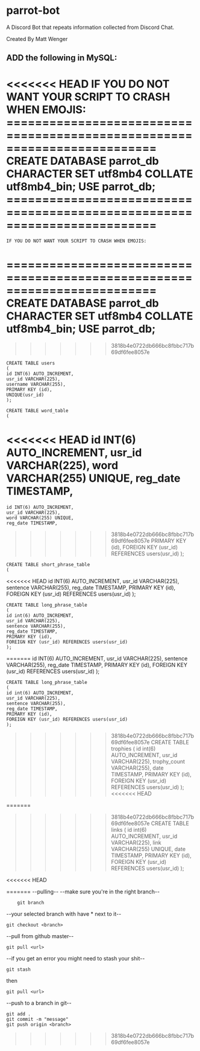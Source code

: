 # parrot-bot
A Discord Bot that repeats information collected from Discord Chat.

Created By Matt Wenger

ADD the following in MySQL:
---------------

<<<<<<< HEAD
	IF YOU DO NOT WANT YOUR SCRIPT TO CRASH WHEN EMOJIS:
	=========================================================================
	CREATE DATABASE parrot_db CHARACTER SET utf8mb4 COLLATE utf8mb4_bin;
	USE parrot_db;	
	=========================================================================
=======

	IF YOU DO NOT WANT YOUR SCRIPT TO CRASH WHEN EMOJIS:
=========================================================================
CREATE DATABASE parrot_db CHARACTER SET utf8mb4 COLLATE utf8mb4_bin;
USE parrot_db;  
=========================================================================
>>>>>>> 3818b4e0722db666bc8fbbc717b69df6fee8057e

	CREATE TABLE users 
	(
	id INT(6) AUTO_INCREMENT,
	usr_id VARCHAR(225),
	username VARCHAR(255),
	PRIMARY KEY (id),
	UNIQUE(usr_id)
	);

	CREATE TABLE word_table 
	(
<<<<<<< HEAD
  	id INT(6) AUTO_INCREMENT,
	usr_id VARCHAR(225),
  	word VARCHAR(255) UNIQUE,
  	reg_date TIMESTAMP,
=======
	id INT(6) AUTO_INCREMENT,
	usr_id VARCHAR(225),
	word VARCHAR(255) UNIQUE,
	reg_date TIMESTAMP,
>>>>>>> 3818b4e0722db666bc8fbbc717b69df6fee8057e
	PRIMARY KEY (id),
	FOREIGN KEY (usr_id) REFERENCES users(usr_id)
	);

	CREATE TABLE short_phrase_table 
	(
<<<<<<< HEAD
  	id INT(6) AUTO_INCREMENT,
	usr_id VARCHAR(225),
  	sentence VARCHAR(255),
  	reg_date TIMESTAMP,
	PRIMARY KEY (id),
	FOREIGN KEY (usr_id) REFERENCES users(usr_id)
	);
  
	CREATE TABLE long_phrase_table 
	(
  	id int(6) AUTO_INCREMENT,
	usr_id VARCHAR(225),
  	sentence VARCHAR(255),
  	reg_date TIMESTAMP,
	PRIMARY KEY (id),
	FOREIGN KEY (usr_id) REFERENCES users(usr_id)
	);	
	
=======
	id INT(6) AUTO_INCREMENT,
	usr_id VARCHAR(225),
	sentence VARCHAR(255),
	reg_date TIMESTAMP,
	PRIMARY KEY (id),
	FOREIGN KEY (usr_id) REFERENCES users(usr_id)
	);

	CREATE TABLE long_phrase_table 
	(
	id int(6) AUTO_INCREMENT,
	usr_id VARCHAR(225),
	sentence VARCHAR(255),
	reg_date TIMESTAMP,
	PRIMARY KEY (id),
	FOREIGN KEY (usr_id) REFERENCES users(usr_id)
	);  

>>>>>>> 3818b4e0722db666bc8fbbc717b69df6fee8057e
	CREATE TABLE trophies 
	(
	id int(6) AUTO_INCREMENT,
	usr_id VARCHAR(225),
	trophy_count VARCHAR(255),
	date TIMESTAMP,
	PRIMARY KEY (id),
	FOREIGN KEY (usr_id) REFERENCES users(usr_id)
	);
<<<<<<< HEAD
	
=======

>>>>>>> 3818b4e0722db666bc8fbbc717b69df6fee8057e
	CREATE TABLE links 
	(
	id int(6) AUTO_INCREMENT,
	usr_id VARCHAR(225),
	link VARCHAR(255) UNIQUE,
	date TIMESTAMP,
	PRIMARY KEY (id),
	FOREIGN KEY (usr_id) REFERENCES users(usr_id)
	);

<<<<<<< HEAD

=======
--pulling--
--make sure you're in the right branch--
      
     	git branch 

--your selected branch with have * next to it--

	git checkout <branch> 

--pull from github master--

	git pull <url>

--if you get an error you might need to stash your shit--

	git stash

then 

	git pull <url>


--push to a branch in git--

	git add .
	git commit -m "message"
	git push origin <branch>
>>>>>>> 3818b4e0722db666bc8fbbc717b69df6fee8057e


